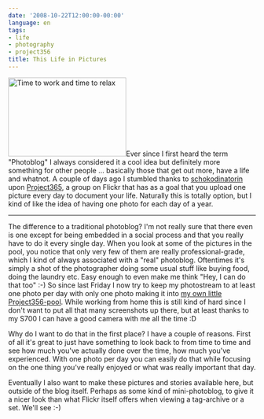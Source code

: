 ```yaml
---
date: '2008-10-22T12:00:00-00:00'
language: en
tags:
- life
- photography
- project356
title: This Life in Pictures
---
```



<a class="left" href="http://www.flickr.com/photos/zerok/2964546273/" title="Time to work and time to relax by zeroK, on Flickr"><img src="http://farm4.static.flickr.com/3291/2964546273_6e7c806ef4_m.jpg" width="240" height="160" alt="Time to work and time to relax" /></a>Ever since I first heard the term "Photoblog" I always considered it a cool idea but definitely more something for other people ... basically those that get out more, have a life and whatnot. A couple of days ago I stumbled thanks to [schokodinatorin](http://www.flickr.com/people/schokodinatorin/) upon [Project365](http://www.flickr.com/groups/project_365/), a group on Flickr that has as a goal that you upload one picture every day to document your life. Naturally this is totally option, but I kind of like the idea of having one photo for each day of a year.

-------------------------------

The difference to a traditional photoblog? I'm not really sure that there even is one except for being embedded in a social process and that you really have to do it every single day. When you look at some of the pictures in the pool, you notice that only very few of them are really professional-grade, which I kind of always associated with a "real" photoblog. Oftentimes it's simply a shot of the photographer doing some usual stuff like buying food, doing the laundry etc. Easy enough to even make me think "Hey, I can do that too" :-) So since last Friday I now try to keep my photostream to at least one photo per day with only one photo making it into [my own little Project356-pool](http://www.flickr.com/photos/zerok/sets/72157608267993947/). While working from home this is still kind of hard since I don't want to put all that many screenshots up there, but at least thanks to my S700 I can have a good camera with me all the time :D 

Why do I want to do that in the first place? I have a couple of reasons. First of all it's great to just have something to look back to from time to time and see how much you've actually done over the time, how much you've experienced. With one photo per day you can easily do that while focusing on the one thing you've really enjoyed or what was really important that day. 

Eventually I also want to make these pictures and stories available here, but outside of the blog itself. Perhaps as some kind of mini-photoblog, to give it a nicer look than what Flickr itself offers when viewing a tag-archive or a set. We'll see :-)
